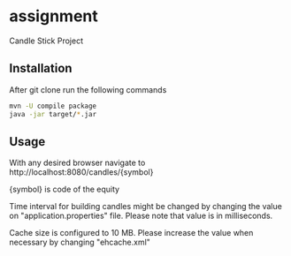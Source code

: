 # assignment
Candle Stick Project
## Installation
After git clone run the following commands
```bash
mvn -U compile package
java -jar target/*.jar
```
## Usage
With any desired browser navigate to http://localhost:8080/candles/{symbol}

{symbol} is code of the equity

Time interval for building candles might be changed by changing the value on "application.properties" file.
Please note that value is in milliseconds.

Cache size is configured to 10 MB. Please increase the value when necessary by changing "ehcache.xml"

